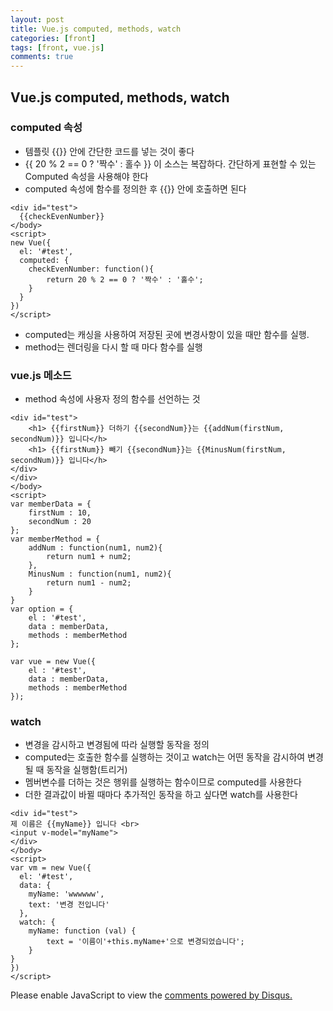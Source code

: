 ```yaml
---
layout: post
title: Vue.js computed, methods, watch
categories: [front]
tags: [front, vue.js]
comments: true
---
```


## Vue.js computed, methods, watch

### computed 속성
- 템플릿 {{}} 안에 간단한 코드를 넣는 것이 좋다
- {{ 20 % 2 == 0 ? '짝수' : 홀수 }} 이 소스는 복잡하다. 간단하게 표현할 수 있는 Computed 속성을 사용해야 한다
- computed 속성에 함수를 정의한 후 {{}} 안에 호출하면 된다

~~~
<div id="test">
  {{checkEvenNumber}}
</body>
<script>
new Vue({
  el: '#test',
  computed: {
    checkEvenNumber: function(){
        return 20 % 2 == 0 ? '짝수' : '홀수';
    }
  }
})
</script>
~~~
- computed는 캐싱을 사용하여 저장된 곳에 변경사항이 있을 때만 함수를 실행.
- method는 렌더링을 다시 할 때 마다 함수를 실행

### vue.js 메소드
- method 속성에 사용자 정의 함수를 선언하는 것

~~~
<div id="test">
    <h1> {{firstNum}} 더하기 {{secondNum}}는 {{addNum(firstNum, secondNum)}} 입니다</h>
    <h1> {{firstNum}} 빼기 {{secondNum}}는 {{MinusNum(firstNum, secondNum)}} 입니다</h>
</div>
</div>
</body>
<script>
var memberData = {
    firstNum : 10,
    secondNum : 20
};
var memberMethod = {
    addNum : function(num1, num2){
        return num1 + num2;
    },
    MinusNum : function(num1, num2){
        return num1 - num2;
    }
}
var option = {
    el : '#test',
    data : memberData,
    methods : memberMethod
};

var vue = new Vue({
    el : '#test',
    data : memberData,
    methods : memberMethod
});
~~~

### watch
- 변경을 감시하고 변경됨에 따라 실행할 동작을 정의
- computed는 호출한 함수를 실행하는 것이고 watch는 어떤 동작을 감시하여 변경될 때 동작을 실행함(트리거)
- 멤버변수를 더하는 것은 행위를 실행하는 함수이므로 computed를 사용한다
- 더한 결과값이 바뀔 때마다 추가적인 동작을 하고 싶다면 watch를 사용한다

~~~
<div id="test">
제 이름은 {{myName}} 입니다 <br>
<input v-model="myName">
</div>
</body>
<script>
var vm = new Vue({
  el: '#test',
  data: {
    myName: 'wwwwww',
    text: '변경 전입니다'
  },
  watch: {
    myName: function (val) {
        text = '이름이'+this.myName+'으로 변경되었습니다';
    }
}
})
</script>
~~~


<div id="disqus_thread"></div>
<script>

/**
*  RECOMMENDED CONFIGURATION VARIABLES: EDIT AND UNCOMMENT THE SECTION BELOW TO INSERT DYNAMIC VALUES FROM YOUR PLATFORM OR CMS.
*  LEARN WHY DEFINING THESE VARIABLES IS IMPORTANT: https://disqus.com/admin/universalcode/#configuration-variables*/
/*
var disqus_config = function () {
this.page.url = PAGE_URL;  // Replace PAGE_URL with your page's canonical URL variable
this.page.identifier = PAGE_IDENTIFIER; // Replace PAGE_IDENTIFIER with your page's unique identifier variable
};
*/
(function() { // DON'T EDIT BELOW THIS LINE
var d = document, s = d.createElement('script');
s.src = 'https://parkwonhui.disqus.com/embed.js';
s.setAttribute('data-timestamp', +new Date());
(d.head || d.body).appendChild(s);
})();
</script>
<noscript>Please enable JavaScript to view the <a href="https://disqus.com/?ref_noscript">comments powered by Disqus.</a></noscript>                          